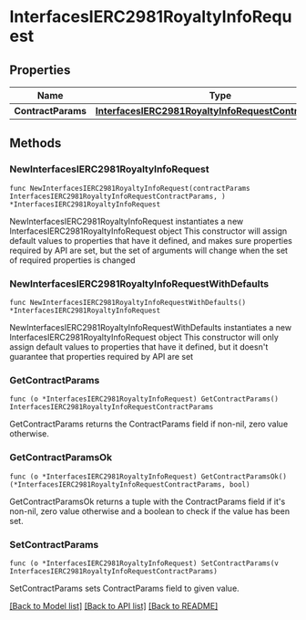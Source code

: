 # InterfacesIERC2981RoyaltyInfoRequest

## Properties

Name | Type | Description | Notes
------------ | ------------- | ------------- | -------------
**ContractParams** | [**InterfacesIERC2981RoyaltyInfoRequestContractParams**](InterfacesIERC2981RoyaltyInfoRequestContractParams.md) |  | 

## Methods

### NewInterfacesIERC2981RoyaltyInfoRequest

`func NewInterfacesIERC2981RoyaltyInfoRequest(contractParams InterfacesIERC2981RoyaltyInfoRequestContractParams, ) *InterfacesIERC2981RoyaltyInfoRequest`

NewInterfacesIERC2981RoyaltyInfoRequest instantiates a new InterfacesIERC2981RoyaltyInfoRequest object
This constructor will assign default values to properties that have it defined,
and makes sure properties required by API are set, but the set of arguments
will change when the set of required properties is changed

### NewInterfacesIERC2981RoyaltyInfoRequestWithDefaults

`func NewInterfacesIERC2981RoyaltyInfoRequestWithDefaults() *InterfacesIERC2981RoyaltyInfoRequest`

NewInterfacesIERC2981RoyaltyInfoRequestWithDefaults instantiates a new InterfacesIERC2981RoyaltyInfoRequest object
This constructor will only assign default values to properties that have it defined,
but it doesn't guarantee that properties required by API are set

### GetContractParams

`func (o *InterfacesIERC2981RoyaltyInfoRequest) GetContractParams() InterfacesIERC2981RoyaltyInfoRequestContractParams`

GetContractParams returns the ContractParams field if non-nil, zero value otherwise.

### GetContractParamsOk

`func (o *InterfacesIERC2981RoyaltyInfoRequest) GetContractParamsOk() (*InterfacesIERC2981RoyaltyInfoRequestContractParams, bool)`

GetContractParamsOk returns a tuple with the ContractParams field if it's non-nil, zero value otherwise
and a boolean to check if the value has been set.

### SetContractParams

`func (o *InterfacesIERC2981RoyaltyInfoRequest) SetContractParams(v InterfacesIERC2981RoyaltyInfoRequestContractParams)`

SetContractParams sets ContractParams field to given value.



[[Back to Model list]](../README.md#documentation-for-models) [[Back to API list]](../README.md#documentation-for-api-endpoints) [[Back to README]](../README.md)


